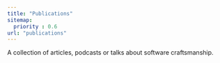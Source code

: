 ```yaml
---
title: "Publications"
sitemap:
  priority : 0.6
url: "publications"
---
```

A collection of articles, podcasts or talks about software craftsmanship. 
